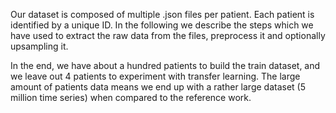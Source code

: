 
Our dataset is composed of multiple .json files per patient. Each patient is identified by a unique ID.
In the following we describe the steps which we have used to extract the raw data from the files, preprocess it and optionally upsampling it.

In the end, we have about a hundred patients to build the train dataset, and we leave out 4 patients to experiment with transfer learning.
The large amount of patients data means we end up with a rather large dataset (5 million time series) when compared to the reference work. 